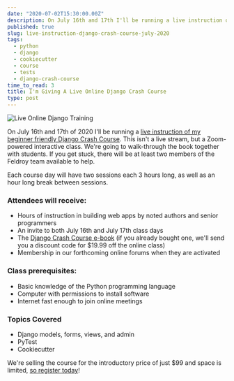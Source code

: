 ```yaml
---
date: "2020-07-02T15:30:00.00Z"
description: On July 16th and 17th I'll be running a live instruction of my beginner friendly Django Crash Course. This isn't a live stream, but a Zoom-powered interactive class. We're going to walk-through the book together with students. If you get stuck, there will be at least two members of the Feldroy team available to help. 
published: true
slug: live-instruction-django-crash-course-july-2020
tags:
  - python
  - django
  - cookiecutter
  - course  
  - tests
  - django-crash-course
time_to_read: 3
title: I'm Giving A Live Online Django Crash Course
type: post
---
```


![Live Online Django Training](https://daniel.feldroy.com/images/dcc-online-training.png)

On July 16th and 17th of 2020 I'll be running a [live instruction of my beginner friendly Django Crash Course](https://www.feldroy.com/products/django-crash-course?variant=32232086175831). This isn't a live stream, but a Zoom-powered interactive class. We're going to walk-through the book together with students. If you get stuck, there will be at least two members of the Feldroy team available to help.

Each course day will have two sessions each 3 hours long, as well as an hour long break between sessions.

### Attendees will receive:

- Hours of instruction in building web apps by noted authors and senior programmers
- An invite to both July 16th and July 17th class days
- The [Django Crash Course e-book](https://www.feldroy.com/products/django-crash-course) (if you already bought one, we'll send you a discount code for $19.99 off the online class)
- Membership in our forthcoming online forums when they are activated

### Class prerequisites:

- Basic knowledge of the Python programming language
- Computer with permissions to install software
- Internet fast enough to join online meetings

### Topics Covered

- Django models, forms, views, and admin
- PyTest
- Cookiecutter 

We're selling the course for the introductory price of just $99 and space is limited, [so register today](https://www.feldroy.com/products/django-crash-course?variant=32232086175831)!